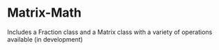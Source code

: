 # Matrix-Math
Includes a Fraction class and a Matrix class with a variety of operations available (in development)
